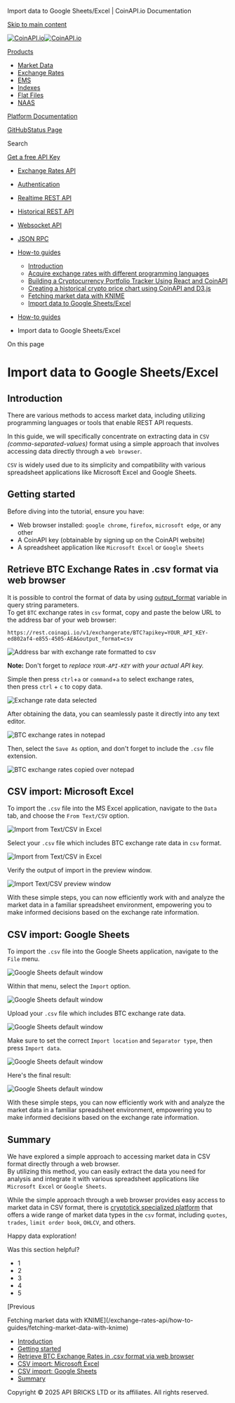 Import data to Google Sheets/Excel | CoinAPI.io Documentation




[Skip to main content](#__docusaurus_skipToContent_fallback)

[![CoinAPI.io](/img/logo.svg)![CoinAPI.io](/img/logo.svg)](https://www.coinapi.io)

[Products](/exchange-rates-api/how-to-guides/import-data-to-google-sheets-excel)

* [Market Data](/market-data/)
* [Exchange Rates](/exchange-rates-api/)
* [EMS](/ems-api/)
* [Indexes](/indexes-api/)
* [Flat Files](/flat-files-api/)
* [NAAS](/naas-api/)

[Platform Documentation](/general/authentication)

[GitHub](https://github.com/api-bricks/api-bricks-sdk)[Status Page](https://status.coinapi.io)

Search

[Get a free API Key](https://console.coinapi.io/?link=/apikeys/create)

* [Exchange Rates API](/exchange-rates-api/)
* [Authentication](/exchange-rates-api/authentication)
* [Realtime REST API](/exchange-rates-api/rest-api-realtime/exchange-rates-realtime-rest-api)
* [Historical REST API](/exchange-rates-api/rest-api-historical/exchange-rates-historical-rest-api)
* [Websocket API](/exchange-rates-api/websocket/)
* [JSON RPC](/exchange-rates-api/jsonrpc-api)
* [How-to guides](/exchange-rates-api/how-to-guides/)

  + [Introduction](/exchange-rates-api/how-to-guides/)
  + [Acquire exchange rates with different programming languages](/exchange-rates-api/how-to-guides/acquire-exchange-rates-with-different-programming-languages)
  + [Building a Cryptocurrency Portfolio Tracker Using React and CoinAPI](/exchange-rates-api/how-to-guides/build-cryptocurrency-portfolio-tracker-using-react)
  + [Creating a historical crypto price chart using CoinAPI and D3.js](/exchange-rates-api/how-to-guides/creating-historical-crypto-price-chart-using-CoinAPI-and-D3-js)
  + [Fetching market data with KNIME](/exchange-rates-api/how-to-guides/fetching-market-data-with-knime)
  + [Import data to Google Sheets/Excel](/exchange-rates-api/how-to-guides/import-data-to-google-sheets-excel)

* [How-to guides](/exchange-rates-api/how-to-guides/)
* Import data to Google Sheets/Excel

On this page

Import data to Google Sheets/Excel
==================================

Introduction[​](/exchange-rates-api/how-to-guides/import-data-to-google-sheets-excel#introduction "Direct link to Introduction")
--------------------------------------------------------------------------------------------------------------------------------

There are various methods to access market data, including utilizing programming languages or tools that enable REST API requests.

In this guide, we will specifically concentrate on extracting data in `CSV` *(comma-separated-values)* format
using a simple approach that involves accessing data directly through a `web browser`.

`CSV` is widely used due to its simplicity and compatibility with various spreadsheet applications like Microsoft Excel and Google Sheets.

Getting started[​](/exchange-rates-api/how-to-guides/import-data-to-google-sheets-excel#getting-started "Direct link to Getting started")
-----------------------------------------------------------------------------------------------------------------------------------------

Before diving into the tutorial, ensure you have:

* Web browser installed: `google chrome`, `firefox`, `microsoft edge`, or any other
* A CoinAPI key (obtainable by signing up on the CoinAPI website)
* A spreadsheet application like `Microsoft Excel` or `Google Sheets`

Retrieve BTC Exchange Rates in .csv format via web browser[​](/exchange-rates-api/how-to-guides/import-data-to-google-sheets-excel#retrieve-btc-exchange-rates-in-csv-format-via-web-browser "Direct link to Retrieve BTC Exchange Rates in .csv format via web browser")
-------------------------------------------------------------------------------------------------------------------------------------------------------------------------------------------------------------------------------------------------------------------------

It is possible to control the format of data by using [output\_format](/market-data/rest-api#output-data-format) variable in query string parameters.   
To get `BTC` exchange rates in `csv` format, copy and paste the below URL to the address bar of your web browser:

`https://rest.coinapi.io/v1/exchangerate/BTC?apikey=YOUR_API_KEY-ed802af4-e855-4505-AEA&output_format=csv`

![Address bar with exchange rate formatted to csv](/assets/images/csv_format_to_excel-8f249cef2abc54a6e8466df3b155ca8e.jpg)

**Note:** Don't forget to *replace `YOUR-API-KEY` with your actual API key.*

Simple then press `ctrl`+`a` or `command`+`a` to select exchange rates,   
then press `ctrl` + `c` to copy data.

![Exchange rate data selected](/assets/images/csv_format_to_excel_selected-a0d9e12e0031fd75d961b321b0dbb060.jpg)

After obtaining the data, you can seamlessly paste it directly into any text editor.

![BTC exchange rates in notepad](/assets/images/copy-and-paste-to-notepad-f4b683e9b9e03d78b0901d0cf79ef129.jpg)

Then, select the `Save As` option, and don't forget to include the `.csv` file extension.

![BTC exchange rates copied over notepad](/assets/images/notepad-save-as-csv-ae6677193327eee695914ce5e3dcfcb7.jpg)

CSV import: Microsoft Excel[​](/exchange-rates-api/how-to-guides/import-data-to-google-sheets-excel#csv-import-microsoft-excel "Direct link to CSV import: Microsoft Excel")
----------------------------------------------------------------------------------------------------------------------------------------------------------------------------

To import the `.csv` file into the MS Excel application, navigate to the `Data` tab, and choose the `From Text/CSV` option.

![Import from Text/CSV in Excel](/assets/images/import-excel-1-516869d7033ac1b3b4eb2e433b7183c3.jpg)

Select your `.csv` file which includes BTC exchange rate data in `csv` format.

![Import from Text/CSV in Excel](/assets/images/import-excel-2-ecd8017c8a3bd78a9de591741609e74b.jpg)

Verify the output of import in the preview window.

![Import Text/CSV preview window](/assets/images/import-excel-3-08be25ba0d198d718ce62e9ccdcbf66e.jpg)

With these simple steps, you can now efficiently work with and analyze the market data in a familiar spreadsheet environment,
empowering you to make informed decisions based on the exchange rate information.

CSV import: Google Sheets[​](/exchange-rates-api/how-to-guides/import-data-to-google-sheets-excel#csv-import-google-sheets "Direct link to CSV import: Google Sheets")
----------------------------------------------------------------------------------------------------------------------------------------------------------------------

To import the `.csv` file into the Google Sheets application, navigate to the `File` menu.

![Google Sheets default window](/assets/images/google-import-1-c52c9ad095b8e6fe6d54325f3ab8bc38.jpg)

Within that menu, select the `Import` option.

![Google Sheets default window](/assets/images/google-import-2-103ef4bb23bde47546d3785de8680e9c.jpg)

Upload your `.csv` file which includes BTC exchange rate data.

![Google Sheets default window](/assets/images/google-import-3-0ce924e909bb48b28ede3ae3da91c0bf.jpg)

Make sure to set the correct `Import location` and `Separator type`, then press `Import data`.

![Google Sheets default window](/assets/images/google-import-4-f4979085d8de96f17f1dbbb7381c8314.jpg)

Here's the final result:

![Google Sheets default window](/assets/images/google-import-5-2d592839928cf87e338e8c919a4f37bb.jpg)

With these simple steps, you can now efficiently work with and analyze the market data in a familiar spreadsheet environment,
empowering you to make informed decisions based on the exchange rate information.

Summary[​](/exchange-rates-api/how-to-guides/import-data-to-google-sheets-excel#summary "Direct link to Summary")
-----------------------------------------------------------------------------------------------------------------

We have explored a simple approach to accessing market data in CSV format directly through a web browser.   
By utilizing this method, you can easily extract the data you need for analysis and integrate it with various spreadsheet applications like `Microsoft Excel` or `Google Sheets`.

While the simple approach through a web browser provides easy access to market data in CSV format,
there is [cryptotick specialized platform](https://www.cryptotick.com/) that offers a wide range of market data types in the `csv` format,
including `quotes`, `trades`, `limit order book`, `OHLCV`, and others.

Happy data exploration!

Was this section helpful?

* 1
* 2
* 3
* 4
* 5

[Previous

Fetching market data with KNIME](/exchange-rates-api/how-to-guides/fetching-market-data-with-knime)

* [Introduction](/exchange-rates-api/how-to-guides/import-data-to-google-sheets-excel#introduction)
* [Getting started](/exchange-rates-api/how-to-guides/import-data-to-google-sheets-excel#getting-started)
* [Retrieve BTC Exchange Rates in .csv format via web browser](/exchange-rates-api/how-to-guides/import-data-to-google-sheets-excel#retrieve-btc-exchange-rates-in-csv-format-via-web-browser)
* [CSV import: Microsoft Excel](/exchange-rates-api/how-to-guides/import-data-to-google-sheets-excel#csv-import-microsoft-excel)
* [CSV import: Google Sheets](/exchange-rates-api/how-to-guides/import-data-to-google-sheets-excel#csv-import-google-sheets)
* [Summary](/exchange-rates-api/how-to-guides/import-data-to-google-sheets-excel#summary)

Copyright © 2025 API BRICKS LTD or its affiliates. All rights reserved.